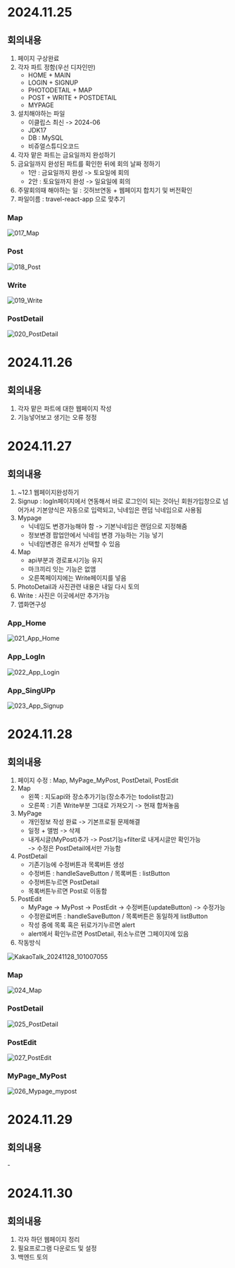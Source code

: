 # 2024.11.25
## 회의내용

1. 페이지 구상완료
2. 각자 파트 정함(우선 디자인만)
    - HOME + MAIN
    - LOGIN + SIGNUP
    - PHOTODETAIL + MAP
    - POST + WRITE + POSTDETAIL
    - MYPAGE
3. 설치해야하는 파일
    - 이클립스 최신 -> 2024-06
    - JDK17 
    - DB : MySQL
    - 비쥬얼스튜디오코드
4. 각자 맡은 파트는 금요일까지 완성하기
5. 금요일까지 완성된 파트를 확인한 뒤에 회의 날짜 정하기
    - 1안 : 금요일까지 완성 -> 토요일에 회의
    - 2안 : 토요일까지 완성 -> 일요일에 회의
6. 주말회의때 해야하는 일 : 깃허브연동 + 웹페이지 합치기 및 버전확인
7. 파일이름 : travel-react-app 으로 맞추기

### Map

![017_Map](https://github.com/user-attachments/assets/9d0db66f-7abe-472a-a2a7-3dc70b5f1664)

### Post

![018_Post](https://github.com/user-attachments/assets/422a2e89-d43c-4d7b-a026-c4bfcaf3d768)

### Write

![019_Write](https://github.com/user-attachments/assets/a12f4156-2707-4fe7-b98f-26aeadd65e41)

### PostDetail

![020_PostDetail](https://github.com/user-attachments/assets/58c3ec86-1b9f-47c7-8406-5624cabde4df)

# 2024.11.26
## 회의내용

1. 각자 맡은 파트에 대한 웹페이지 작성
2. 기능넣어보고 생기는 오류 정정

# 2024.11.27
## 회의내용

1. ~12.1 웹페이지완성하기
2. Signup : logIn페이지에서 연동해서 바로 로그인이 되는 것아닌 회원가입창으로 넘어가서 기본양식은 자동으로 입력되고, 닉네임은 랜덤 닉네임으로 사용됨
3. Mypage
    - 닉네임도 변경가능해야 함 -> 기본닉네임은 랜덤으로 지정해줌
    - 정보변경 팝업안에서 닉네임 변경 가능하는 기능 넣기
    - 닉네임변경은 유저가 선택할 수 있음
4. Map
    - api부분과 경로표시기능 유지
    - 마크끼리 잇는 기능은 없앰
    - 오른쪽페이지에는 Write페이지를 넣음
5. PhotoDetail과 사진관련 내용은 내일 다시 토의
6. Write : 사진은 이곳에서만 추가가능
7. 앱화면구성

### App_Home

![021_App_Home](https://github.com/user-attachments/assets/5c0016ef-7f2b-47b0-ad8a-303b4b1019a1)

### App_LogIn

![022_App_Login](https://github.com/user-attachments/assets/4c361e52-d393-401a-8268-0fa219e95d82)

### App_SingUPp

![023_App_Signup](https://github.com/user-attachments/assets/add3ad2f-3199-465d-8fdc-2fc258463801)


# 2024.11.28
## 회의내용

1. 페이지 수정 : Map, MyPage_MyPost, PostDetail, PostEdit
2. Map
    - 왼쪽 : 지도api와 장소추가기능(장소추가는 todolist참고)
    - 오른쪽 : 기존 Write부분 그대로 가져오기 -> 현재 합쳐놓음
3. MyPage
    - 개인정보 작성 완료 -> 기본프로필 문제해결
    - 일정 + 앨범 -> 삭제
    - 내게시글(MyPost)추가 -> Post기능+filter로 내게시글만 확인가능
    <br>-> 수정은 PostDetail에서만 가능함
4. PostDetail
    - 기존기능에 수정버튼과 목록버튼 생성
    - 수정버튼 :  handleSaveButton / 목록버튼 : listButton
    - 수정버튼누르면 PostDetail
    - 목록버튼누르면 Post로 이동함
5. PostEdit
    - MyPage -> MyPost -> PostEdit -> 수정버튼(updateButton) -> 수정가능
    - 수정완료버튼 : handleSaveButton / 목록버튼은 동일하게 listButton
    - 작성 중에 목록 혹은 뒤로가기누르면 alert
    - alert에서 확인누르면 PostDetail, 취소누르면 그페이지에 있음
6. 작동방식

![KakaoTalk_20241128_101007055](https://github.com/user-attachments/assets/56dfe243-3cc3-485b-a6f2-0e47fe262728)


### Map

![024_Map](https://github.com/user-attachments/assets/de74037d-bd8e-43dd-a9ee-8f0dce2ac107)

### PostDetail

![025_PostDetail](https://github.com/user-attachments/assets/c194763c-8c8e-46ec-b714-ae581433d406)

### PostEdit

![027_PostEdit](https://github.com/user-attachments/assets/7b232b53-98de-4ffb-a561-2a319b1481dc)

### MyPage_MyPost

![026_Mypage_mypost](https://github.com/user-attachments/assets/70d96b65-2a38-4c28-8767-95c1d9e6b76a)

# 2024.11.29
## 회의내용

\-

# 2024.11.30
## 회의내용

1. 각자 하던 웹페이지 정리
2. 필요프로그램 다운로드 및 설정
3. 백엔드 토의


